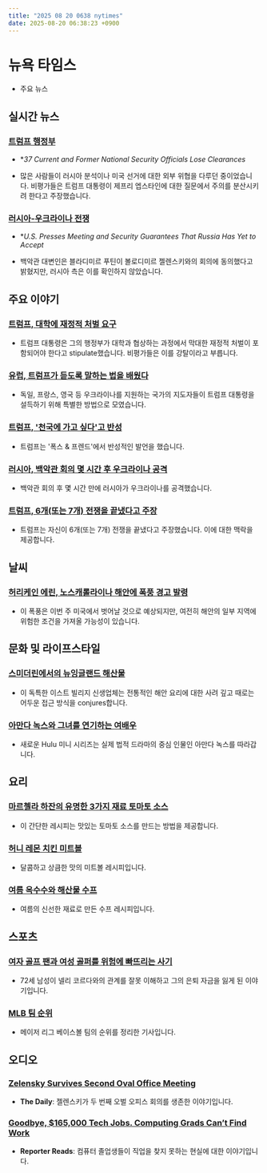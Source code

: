 ```yaml
---
title: "2025 08 20 0638 nytimes"
date: 2025-08-20 06:38:23 +0900
---
```


# 뉴욕 타임스
- 주요 뉴스

## 실시간 뉴스

### [트럼프 행정부](https://www.nytimes.com/live/2025/08/19/us/trump-news)

- **37 Current and Former National Security Officials Lose Clearances*
* 많은 사람들이 러시아 분석이나 미국 선거에 대한 외부 위협을 다루던 중이었습니다. 비평가들은 트럼프 대통령이 제프리 엡스타인에 대한 질문에서 주의를 분산시키려 한다고 주장했습니다.
### [러시아-우크라이나 전쟁](https://www.nytimes.com/live/2025/08/19/us/trump-zelensky-ukraine-russia)

- **U.S. Presses Meeting and Security Guarantees That Russia Has Yet to Accept*
* 백악관 대변인은 블라디미르 푸틴이 볼로디미르 젤렌스키와의 회의에 동의했다고 밝혔지만, 러시아 측은 이를 확인하지 않았습니다.
## 주요 이야기

### [트럼프, 대학에 재정적 처벌 요구](https://www.nytimes.com/2025/08/19/us/politics/trump-universities-financial-penalties.html)

- 트럼프 대통령은 그의 행정부가 대학과 협상하는 과정에서 막대한 재정적 처벌이 포함되어야 한다고 stipulate했습니다. 비평가들은 이를 강탈이라고 부릅니다.
### [유럽, 트럼프가 듣도록 말하는 법을 배웠다](https://www.nytimes.com/2025/08/19/world/europe/trump-putin-summit-europe.html)

- 독일, 프랑스, 영국 등 우크라이나를 지원하는 국가의 지도자들이 트럼프 대통령을 설득하기 위해 특별한 방법으로 모였습니다.
### [트럼프, '천국에 가고 싶다'고 반성](https://www.nytimes.com/2025/08/19/us/politics/trump-heaven.html)

- 트럼프는 '폭스 & 프렌드'에서 반성적인 발언을 했습니다.
### [러시아, 백악관 회의 몇 시간 후 우크라이나 공격](https://www.nytimes.com/2025/08/19/us/russia-attack-drones-missiles-ukraine.html)

- 백악관 회의 후 몇 시간 만에 러시아가 우크라이나를 공격했습니다.
### [트럼프, 6개(또는 7개) 전쟁을 끝냈다고 주장](https://www.nytimes.com/2025/08/19/world/europe/trump-six-wars-fact-check.html)

- 트럼프는 자신이 6개(또는 7개) 전쟁을 끝냈다고 주장했습니다. 이에 대한 맥락을 제공합니다.
## 날씨

### [허리케인 에린, 노스캐롤라이나 해안에 폭풍 경고 발령](https://www.nytimes.com/live/2025/08/11/weather/hurricane-erin)

- 이 폭풍은 이번 주 미국에서 벗어날 것으로 예상되지만, 여전히 해안의 일부 지역에 위험한 조건을 가져올 가능성이 있습니다.
## 문화 및 라이프스타일

### [스미더린에서의 뉴잉글랜드 해산물](https://www.nytimes.com/2025/08/19/dining/dining-smithereens-restaurant-review.html)

- 이 독특한 이스트 빌리지 신생업체는 전통적인 해안 요리에 대한 사려 깊고 때로는 어두운 접근 방식을 conjures합니다.
### [아만다 녹스와 그녀를 연기하는 여배우](https://www.nytimes.com/2025/08/18/arts/television/amanda-knox-hulu-show-grace-van-patten.html)

- 새로운 Hulu 미니 시리즈는 실제 법적 드라마의 중심 인물인 아만다 녹스를 따라갑니다.
## 요리

### [마르첼라 하잔의 유명한 3가지 재료 토마토 소스](https://cooking.nytimes.com/recipes/1015178-marcella-hazans-tomato-sauce)

- 이 간단한 레시피는 맛있는 토마토 소스를 만드는 방법을 제공합니다.
### [허니 레몬 치킨 미트볼](https://cooking.nytimes.com/recipes/1027208-honey-lemon-chicken-meatballs)

- 달콤하고 상큼한 맛의 미트볼 레시피입니다.
### [여름 옥수수와 해산물 수프](https://cooking.nytimes.com/recipes/754661985-summer-corn-and-seafood-chowder)

- 여름의 신선한 재료로 만든 수프 레시피입니다.
## 스포츠

### [여자 골프 팬과 여성 골퍼를 위험에 빠뜨리는 사기](https://www.nytimes.com/athletic/6554056/2025/08/15/womens-golf-catfishing-social-media-stalking-cases/)

- 72세 남성이 넬리 코르다와의 관계를 잘못 이해하고 그의 은퇴 자금을 잃게 된 이야기입니다.
### [MLB 팀 순위](https://www.nytimes.com/athletic/6556105/2025/08/19/mlb-power-rankings-brewers-pirates/)

- 메이저 리그 베이스볼 팀의 순위를 정리한 기사입니다.
## 오디오

### [Zelensky Survives Second Oval Office Meeting](https://www.nytimes.com/2025/08/19/podcasts/the-daily/zelensky-trump-meeting.html)

- **The Daily**: 젤렌스키가 두 번째 오벌 오피스 회의를 생존한 이야기입니다.
### [Goodbye, $165,000 Tech Jobs. Computing Grads Can’t Find Work](https://www.nytimes.com/2025/08/10/technology/coding-ai-jobs-students.html)

- **Reporter Reads**: 컴퓨터 졸업생들이 직업을 찾지 못하는 현실에 대한 이야기입니다.